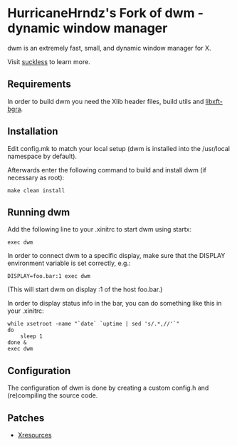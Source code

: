# HurricaneHrndz's Fork of dwm - dynamic window manager

dwm is an extremely fast, small, and dynamic window manager for X.

Visit [suckless][suckless-dwm] to learn more.

## Requirements

In order to build dwm you need the Xlib header files, build utils and
[libxft-bgra][libxft-bgra-patch].

## Installation

Edit config.mk to match your local setup (dwm is installed into
the /usr/local namespace by default).

Afterwards enter the following command to build and install dwm (if
necessary as root):

    make clean install

## Running dwm

Add the following line to your .xinitrc to start dwm using startx:

    exec dwm

In order to connect dwm to a specific display, make sure that
the DISPLAY environment variable is set correctly, e.g.:

    DISPLAY=foo.bar:1 exec dwm

(This will start dwm on display :1 of the host foo.bar.)

In order to display status info in the bar, you can do something
like this in your .xinitrc:

    while xsetroot -name "`date` `uptime | sed 's/.*,//'`"
    do
    	sleep 1
    done &
    exec dwm

## Configuration

The configuration of dwm is done by creating a custom config.h
and (re)compiling the source code.

## Patches

-   [Xresources][xresources-patch]

[suckless-dwm]: https://dwm.suckless.org/
[libxft-bgra-patch]: https://aur.archlinux.org/packages/libxft-bgra/
[xresources-patch]: https://dwm.suckless.org/patches/xresources/
